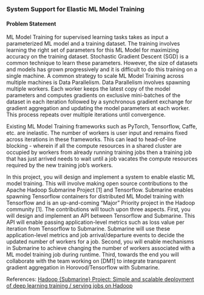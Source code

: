 ### System Support for Elastic ML Model Training

#### Problem Statement

ML Model Training for supervised learning tasks takes as input a parameterized ML model and a training dataset. The training involves learning the right set of parameters for this ML Model for maximizing accuracy on the training dataset. Stochastic Gradient Descent (SGD) is a common technique to learn these parameters. However, the size of datasets and models has grown progressively and it is difficult to do this training on a single machine. A common strategy to scale ML Model Training across multiple machines is Data Parallelism. Data Parallelism involves spawning multiple workers. Each worker keeps the latest copy of the model parameters and computes gradients on exclusive mini-batches of the dataset in each iteration followed by a synchronous gradient exchange for gradient aggregation and updating the model parameters at each worker. This process repeats over multiple iterations until convergence.

Existing ML Model Training frameworks such as PyTorch, Tensorflow, Caffe, etc. are inelastic. The number of workers is user input and remains fixed across iterations in these frameworks. This can lead to head-of-line blocking - wherein if all the compute resources in a shared cluster are occupied by workers from already running training jobs then a training job that has just arrived needs to wait until a job vacates the compute resources required by the new training job’s workers.

In this project, you will design and implement a system to enable elastic ML model training. This will involve making open source contributions to the Apache Hadoop Submarine Project [1] and Tensorflow. Submarine enables spawning Tensorflow containers for distributed ML Model training with Tensorflow and is an up-and-coming “Major” Priority project in the Hadoop community [1]. The contributions will touch upon three aspects. First, you will design and implement an API between Tensorflow and Submarine. This API will enable passing application-level metrics such as loss value per iteration from Tensorflow to Submarine. Submarine will use these application-level metrics and job arrival/departure events to decide the updated number of workers for a job. Second, you will enable mechanisms in Submarine to achieve changing the number of workers associated with a ML model training job during runtime. Third, towards the end you will collaborate with the team working on [DM1] to integrate transparent gradient aggregation in Horovod/Tensorflow with Submarine.

References: [Hadoop {Submarine} Project: Simple and scalable deployment of deep learning training / serving jobs on Hadoop](https://issues.apache.org/jira/browse/YARN-8135)

